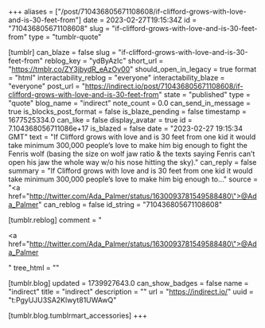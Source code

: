 +++
aliases = ["/post/710436805671108608/if-clifford-grows-with-love-and-is-30-feet-from"]
date = 2023-02-27T19:15:34Z
id = "710436805671108608"
slug = "if-clifford-grows-with-love-and-is-30-feet-from"
type = "tumblr-quote"

[tumblr]
can_blaze = false
slug = "if-clifford-grows-with-love-and-is-30-feet-from"
reblog_key = "ydByAzIc"
short_url = "https://tmblr.co/ZY3jbydR_eAzOy00"
should_open_in_legacy = true
format = "html"
interactability_reblog = "everyone"
interactability_blaze = "everyone"
post_url = "https://indirect.io/post/710436805671108608/if-clifford-grows-with-love-and-is-30-feet-from"
state = "published"
type = "quote"
blog_name = "indirect"
note_count = 0.0
can_send_in_message = true
is_blocks_post_format = false
is_blaze_pending = false
timestamp = 1677525334.0
can_like = false
display_avatar = true
id = 7.104368056711086e+17
is_blazed = false
date = "2023-02-27 19:15:34 GMT"
text = "If Clifford grows with love and is 30 feet from one kid it would take minimum 300,000 people’s love to make him big enough to fight the Fenris wolf (basing the size on wolf jaw ratio &amp; the texts saying Fenris can’t open his jaw the whole way w/o his nose hitting the sky)."
can_reply = false
summary = "If Clifford grows with love and is 30 feet from one kid it would take minimum 300,000 people’s love to make him big enough to..."
source = "<a href=\"http://twitter.com/Ada_Palmer/status/1630093781549588480\">@Ada_Palmer</a>"
can_reblog = false
id_string = "710436805671108608"

[tumblr.reblog]
comment = "<p><a href=\"http://twitter.com/Ada_Palmer/status/1630093781549588480\">@Ada_Palmer</a></p>"
tree_html = ""

[tumblr.blog]
updated = 1739927643.0
can_show_badges = false
name = "indirect"
title = "indirect"
description = ""
url = "https://indirect.io/"
uuid = "t:PgyUJU3SA2Klwyt81UWAwQ"

[tumblr.blog.tumblrmart_accessories]
+++
